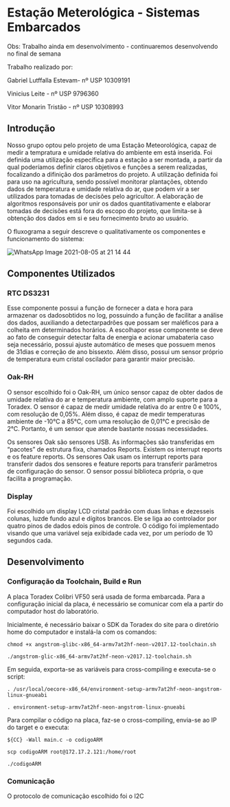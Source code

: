 # Estação Meterológica - Sistemas Embarcados

Obs: Trabalho ainda em desenvolvimento - continuaremos desenvolvendo no final de semana

Trabalho realizado por:

  Gabriel Lutffalla Estevam- nº USP 10309191
  
  Vinicius Leite - nº USP 9796360
  
  Vitor Monarin Tristão - nº USP 10308993

## Introdução

Nosso grupo optou pelo projeto de uma Estação Meteorológica, capaz de medir a tempratura e umidade relativa do ambiente em está inserida. Foi definida uma utilização específica para a estação a ser montada, a partir da qual poderíamos definir claros objetivos e funções a serem realizadas, focalizando a difinição dos parâmetros do projeto. A utilização definida foi para uso na agricultura, sendo possível monitorar plantações, obtendo dados de temperatura e umidade relativa do ar, que podem vir a ser utilizados para tomadas de decisões pelo agricultor. A elaboração de algoritmos responsáveis por unir os dados quantitativamente e elaborar tomadas de decisões está fora do escopo do projeto, que limita-se à obtenção dos dados em si e seu fornecimento bruto ao usuário.

O fluxograma a seguir descreve o qualitativamente os componentes e funcionamento do sistema:

![WhatsApp Image 2021-08-05 at 21 14 44](https://user-images.githubusercontent.com/82786123/128452197-1c6f21d0-bb1a-4ab9-800a-294f3cd74c8a.jpeg)


## Componentes Utilizados

### RTC DS3231

Esse componente possui a função de fornecer a data e hora para armazenar os dadosobtidos no log, possuindo a função de facilitar a análise dos dados, auxiliando a detectarpadrões que possam ser maléficos para a colheita em determinados horários. A escolhapor esse componente se deve ao fato de conseguir detectar falta de energia e acionar umabateria caso seja necessário, possui ajuste automático de meses que possuem menos de 31dias e correção de ano bissexto. Além disso, possui um sensor próprio de temperatura eum cristal oscilador para garantir maior precisão.

### Oak-RH

O sensor escolhido foi o Oak-RH, um único sensor capaz de obter dados de umidade relativa do ar e temperatura ambiente, com amplo suporte para a Toradex. O sensor é capaz de medir umidade relativa do ar entre 0 e 100%, com resolução de 0,05%. Além disso, é capaz de medir temperaturas ambiente de -10°C a 85°C, com uma resolução de 0,01°C e precisão de 2°C. Portanto, é um sensor que atende bastante nossas necessidades.

Os sensores Oak são sensores USB. As informações são transferidas em “pacotes” de estrutura fixa, chamados Reports. Existem os interrupt reports e os feature reports. Os sensores Oak usam os interrupt reports para transferir dados dos sensores e feature reports para transferir parâmetros de configuração do sensor. O sensor possui biblioteca própria, o que facilita a programação.

### Display

Foi escolhido um display LCD cristal padrão com duas linhas e dezesseis colunas, luzde fundo azul e dígitos brancos. Ele se liga ao controlador por quatro pinos de dados edois pinos de controle. O código foi implementado visando que uma variável seja exibidade cada vez, por um período de 10 segundos cada.


## Desenvolvimento

### Configuração da Toolchain, Build e Run

A placa Toradex Colibri VF50 será usada de forma embarcada. Para a configuração inicial da placa, é necessário se comunicar com ela a partir do computador host do laboratório. 

Inicialmente, é necessário baixar o SDK da Toradex do site para o diretório home do computador e instalá-la com os comandos:

    chmod +x angstrom-glibc-x86_64-armv7at2hf-neon-v2017.12-toolchain.sh
    
    ./angstrom-glic-x86_64-armv7at2hf-neon-v2017.12-toolchain.sh
    
Em seguida, exporta-se as variáveis para cross-compiling e executa-se o script:

    . /usr/local/oecore-x86_64/environment-setup-armv7at2hf-neon-angstrom-linux-gnueabi
    
    . environment-setup-armv7at2hf-neon-angstrom-linux-gnueabi
    
Para compilar o código na placa, faz-se o cross-compiling, envia-se ao IP do target e o executa:

    ${CC} -Wall main.c -o codigoARM
    
    scp codigoARM root@172.17.2.121:/home/root
    
    ./codigoARM


### Comunicação

O protocolo de comunicação escolhido foi o I2C


